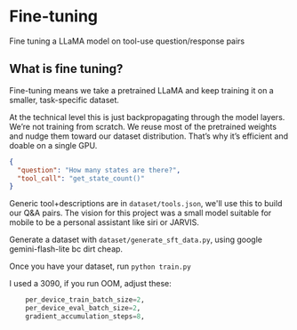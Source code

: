 # Fine-tuning

Fine tuning a LLaMA model on tool-use question/response pairs

## What is fine tuning?

Fine-tuning means we take a pretrained LLaMA and keep training it on a smaller, task-specific dataset.

At the technical level this is just backpropagating through the model layers. We’re not training from scratch. We reuse most of the pretrained weights and nudge them toward our dataset distribution. That’s why it’s efficient and doable on a single GPU.

```json
{
  "question": "How many states are there?",
  "tool_call": "get_state_count()"
}
```

Generic tool+descriptions are in `dataset/tools.json`, we'll use this to build our Q&A pairs. The vision for this project was a small model suitable for mobile to be a personal assistant like siri or JARVIS.

Generate a dataset with `dataset/generate_sft_data.py`, using google gemini-flash-lite bc dirt cheap.

Once you have your dataset, run `python train.py`

I used a 3090, if you run OOM, adjust these:

```python
    per_device_train_batch_size=2,
    per_device_eval_batch_size=2,
    gradient_accumulation_steps=8,
```
